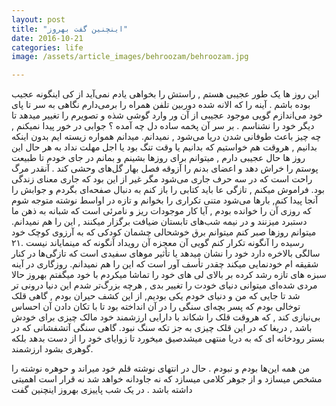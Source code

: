 ```yaml
---
layout: post
title: "اینچنین گفت بهروز"
date: 2016-10-21
categories: life
image: /assets/article_images/behroozam/behroozam.jpg

---
```

این روز ها یک طور عجیبی هستم , راستش را بخواهی یادم نمی‌آید از کی اینگونه عجیب بوده باشم . آینه را که الانه شده دوربین تلفن همراه را برمی‌دارم نگاهی به سر تا پای خود می‌اندازم گویی موجود عجیبی از آن ور وارد گوشی شذه و تصویرم را تغییر میدهد تا دیگر خود را نشناسم . بر سر آن پخمه ساده دل چه آمده ؟
جوابی در خور پیدا نمیکنم , چه چیز باعث طوفانی شدن دریا می‌شود , نمیدانم. میدانم همواره زیسته ایم بدون اینکه بدانیم , هروقت هم خواستیم که بدانیم یا وقت تنگ بود یا اجل مهلت نداد به هر حال این روز ها حال عجیبی دارم , میتوانم برای روزها بشینم و بمانم در جای خودم تا طبیعت پوستم را خراش دهد و اعضای بدنم را آزوقه فصل بهار گل‌های وحشی کند . آنقدر مرگ راحت است که در سه حرف جاری می‌شود مگر غیر از این بود که جاری معنای زندگی بود. فراموش میکنم , تازگی عا باید کتابی را باز کنم به دنبال صفحه‌ای بگردم و جوابش را آنجا پیدا کنم, بارها می‌شود متنی تکراری را بخوانم و تازه در اواسط نوشته متوجه شوم که روزی آن را خوانده بودم , آیا کار موجودات ریز و نامرئی است که شبانه به ‌ذهن ما دستبرد میزنند و در نیمه شب‌های تابستان ضیافت برگزار میکنند , این را هم نمیدانم.
میتوانم روزها صبر کنم میتوانم برق خوشحالی چشمان کودکی که به آرزوی کوچک خود رسیده را آنگونه تکرار کنم گویی آن معجزه آن رویداد آنگونه که مینمایاند نیست .۲۱ سالگی بالاخره دارد خود را نشان میدهد یا تأثیر موهای سفیدی است که تازگی‌ها در کنار شقیقه ام خودنمایی میکند چقدر تأسف آور است که این را هم نمیدانم.
روزگاری در آینه سبزه های تازه رشد کرده بر بالای لی های خود را تماشا میکردم با خود میگفتم بهروز حالا مردی شده‌ای میتوانی دنیای خودت را تغییر بدی , هرچه بزرگ‌تر شدم این دنیا درونی تر شد تا جایی که من و دنیای خودم یکی بودیم, از این کشف حیران بودم , گاهی قلک توخالی بودم که پسر بچه‌ای سنگی را در آن انداخته بود تا با تکان دادن آن احساس بی‌نیازی کند , که هروقت قلک را شکاند با دارایی ارزشمند خود مالک چیزی برای خودش باشد , دریغا که در این قلک چیزی به جز تکه سنگ نبود. گاهی سنگی آتشفشانی که در بستر رودخانه ای که به دریا منتهی میشدصیق میخورد تا زوایای خود را از دست بدهد بلکه گوهری بشود ارزشمند.

من همه این‌ها بودم و نبودم . 
حال در انتهای نوشته قلم خود میراند و حوهره نوشته را مشخص میسازد و از جوهر کلامی میسازد که نه جاودانه خواهد شد نه قرار است اهمیتی داشته باشد . 
در یک شب پاییزی بهروز اینچنین گفت
